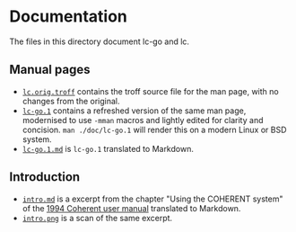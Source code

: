 # Documentation

The files in this directory document lc-go and lc.

## Manual pages

- [`lc.orig.troff`](lc.orig.troff) contains the troff source file for the man page, with no changes from the original.
- [`lc-go.1`](lc-go.1) contains a refreshed version of the same man page, modernised to use `-mman` macros and lightly edited for clarity and concision.
  `man ./doc/lc-go.1` will render this on a modern Linux or BSD system.
- [`lc-go.1.md`](lc-go.1.md) is `lc-go.1` translated to Markdown.

## Introduction

- [`intro.md`](intro.md) is a excerpt from the chapter "Using the COHERENT system" of the [1994 Coherent user manual](https://archive.org/details/CoherentMan/page/n48/mode/1up) translated to Markdown.
- [`intro.png`](intro.png) is a scan of the same excerpt.
